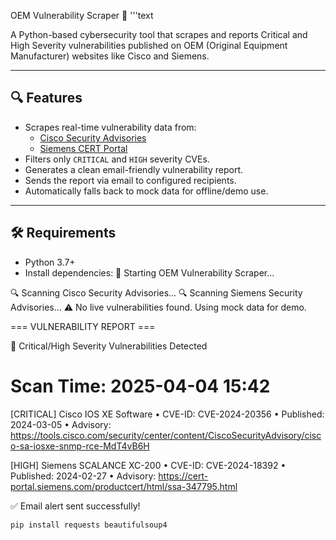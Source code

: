 OEM Vulnerability Scraper 🚨
'''text

A Python-based cybersecurity tool that scrapes and reports Critical and High Severity vulnerabilities published on OEM (Original Equipment Manufacturer) websites like Cisco and Siemens.

---

## 🔍 Features

- Scrapes real-time vulnerability data from:
  - [Cisco Security Advisories](https://tools.cisco.com/security/center/publicationListing.x)
  - [Siemens CERT Portal](https://cert-portal.siemens.com/productcert/html/ssa-publication.html)
- Filters only `CRITICAL` and `HIGH` severity CVEs.
- Generates a clean email-friendly vulnerability report.
- Sends the report via email to configured recipients.
- Automatically falls back to mock data for offline/demo use.

---

## 🛠 Requirements

- Python 3.7+
- Install dependencies:
🚀 Starting OEM Vulnerability Scraper...

🔍 Scanning Cisco Security Advisories...
🔍 Scanning Siemens Security Advisories...
⚠️ No live vulnerabilities found. Using mock data for demo.

=== VULNERABILITY REPORT ===

🚨 Critical/High Severity Vulnerabilities Detected

Scan Time: 2025-04-04 15:42
==================================================

[CRITICAL] Cisco IOS XE Software
• CVE-ID: CVE-2024-20356
• Published: 2024-03-05
• Advisory: https://tools.cisco.com/security/center/content/CiscoSecurityAdvisory/cisco-sa-iosxe-snmp-rce-MdT4vB6H

[HIGH] Siemens SCALANCE XC-200
• CVE-ID: CVE-2024-18392
• Published: 2024-02-27
• Advisory: https://cert-portal.siemens.com/productcert/html/ssa-347795.html

✅ Email alert sent successfully!

```bash
pip install requests beautifulsoup4
